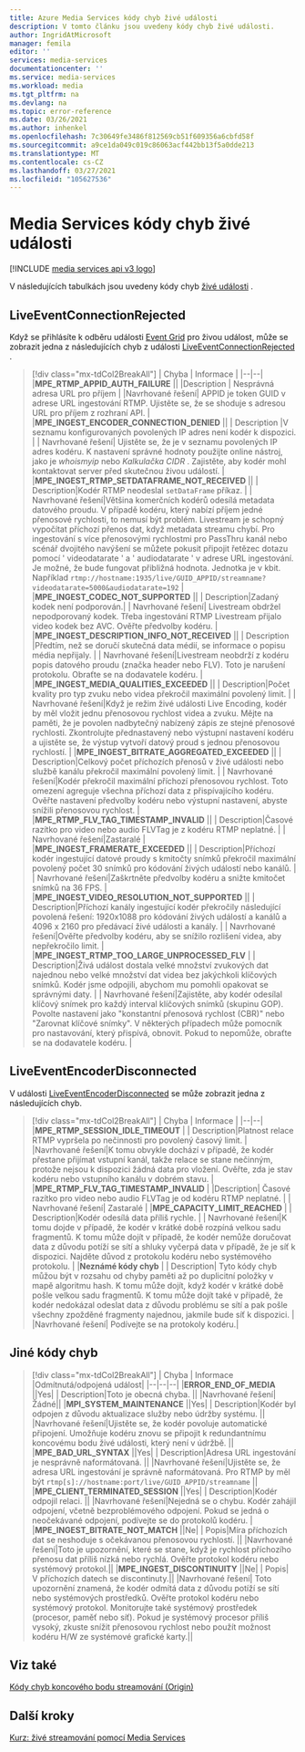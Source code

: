 ```yaml
---
title: Azure Media Services kódy chyb živé události
description: V tomto článku jsou uvedeny kódy chyb živé události.
author: IngridAtMicrosoft
manager: femila
editor: ''
services: media-services
documentationcenter: ''
ms.service: media-services
ms.workload: media
ms.tgt_pltfrm: na
ms.devlang: na
ms.topic: error-reference
ms.date: 03/26/2021
ms.author: inhenkel
ms.openlocfilehash: 7c30649fe3486f812569cb51f609356a6cbfd58f
ms.sourcegitcommit: a9ce1da049c019c86063acf442bb13f5a0dde213
ms.translationtype: MT
ms.contentlocale: cs-CZ
ms.lasthandoff: 03/27/2021
ms.locfileid: "105627536"
---
```

# <a name="media-services-live-event-error-codes"></a>Media Services kódy chyb živé události

[!INCLUDE [media services api v3 logo](./includes/v3-hr.md)]

V následujících tabulkách jsou uvedeny kódy chyb [živé události](live-events-outputs-concept.md) .

## <a name="liveeventconnectionrejected"></a>LiveEventConnectionRejected

Když se přihlásíte k odběru události [Event Grid](../../event-grid/index.yml) pro živou událost, může se zobrazit jedna z následujících chyb z události [LiveEventConnectionRejected](monitoring/media-services-event-schemas.md\#liveeventconnectionrejected) .
> [!div class="mx-tdCol2BreakAll"]
>| Chyba | Informace |
>|--|--|
>|**MPE_RTMP_APPID_AUTH_FAILURE** ||
>|Description | Nesprávná adresa URL pro příjem |
>|Navrhované řešení| APPID je token GUID v adrese URL ingestování RTMP. Ujistěte se, že se shoduje s adresou URL pro příjem z rozhraní API. |
>|**MPE_INGEST_ENCODER_CONNECTION_DENIED** ||
>| Description |V seznamu konfigurovaných povolených IP adres není kodér k dispozici. |
>| Navrhované řešení| Ujistěte se, že je v seznamu povolených IP adres kodéru. K nastavení správné hodnoty použijte online nástroj, jako je *whoismyip* nebo *Kalkulačka CIDR* .  Zajistěte, aby kodér mohl kontaktovat server před skutečnou živou událostí. |
>|**MPE_INGEST_RTMP_SETDATAFRAME_NOT_RECEIVED** ||
>| Description|Kodér RTMP neodeslal `setDataFrame` příkaz. |
>| Navrhované řešení|Většina komerčních kodérů odesílá metadata datového proudu. V případě kodéru, který nabízí příjem jedné přenosové rychlosti, to nemusí být problém. Livestream je schopný vypočítat příchozí přenos dat, když metadata streamu chybí.  Pro ingestování s více přenosovými rychlostmi pro PassThru kanál nebo scénář dvojitého navýšení se můžete pokusit připojit řetězec dotazu pomocí ' videodatarate ' a ' audiodatarate ' v adrese URL ingestování. Je možné, že bude fungovat přibližná hodnota. Jednotka je v kbit. Například  `rtmp://hostname:1935/live/GUID_APPID/streamname?videodatarate=5000&audiodatarate=192` |
>|**MPE_INGEST_CODEC_NOT_SUPPORTED** ||
>| Description|Zadaný kodek není podporován.|
>| Navrhované řešení| Livestream obdržel nepodporovaný kodek. Třeba ingestování RTMP Livestream přijalo video kodek bez AVC.  Ověřte předvolby kodéru. |
>|**MPE_INGEST_DESCRIPTION_INFO_NOT_RECEIVED** ||
>| Description |Předtím, než se doručí skutečná data médií, se informace o popisu média nepřijaly. |
>| Navrhované řešení|Livestream neobdrží z kodéru popis datového proudu (značka header nebo FLV). Toto je narušení protokolu. Obraťte se na dodavatele kodéru. |
>|**MPE_INGEST_MEDIA_QUALITIES_EXCEEDED** ||
>| Description|Počet kvality pro typ zvuku nebo videa překročil maximální povolený limit. |
>| Navrhované řešení|Když je režim živé události Live Encoding, kodér by měl vložit jednu přenosovou rychlost videa a zvuku.  Mějte na paměti, že je povolen nadbytečný nabízený zápis ze stejné přenosové rychlosti. Zkontrolujte přednastavený nebo výstupní nastavení kodéru a ujistěte se, že výstup vytvoří datový proud s jednou přenosovou rychlostí. |
>|**MPE_INGEST_BITRATE_AGGREGATED_EXCEEDED** ||
>| Description|Celkový počet příchozích přenosů v živé události nebo službě kanálu překročil maximální povolený limit. |
>| Navrhované řešení|Kodér překročil maximální příchozí přenosovou rychlost. Toto omezení agreguje všechna příchozí data z přispívajícího kodéru. Ověřte nastavení předvolby kodéru nebo výstupní nastavení, abyste snížili přenosovou rychlost. |
>|**MPE_RTMP_FLV_TAG_TIMESTAMP_INVALID** ||
>| Description|Časové razítko pro video nebo audio FLVTag je z kodéru RTMP neplatné. |
>| Navrhované řešení|Zastaralé |
>|**MPE_INGEST_FRAMERATE_EXCEEDED** ||
>| Description|Příchozí kodér ingestující datové proudy s kmitočty snímků překročil maximální povolený počet 30 snímků pro kódování živých událostí nebo kanálů. |
>| Navrhované řešení|Zaškrtněte předvolby kodéru a snižte kmitočet snímků na 36 FPS. |
>|**MPE_INGEST_VIDEO_RESOLUTION_NOT_SUPPORTED** ||
>| Description|Příchozí kanály ingestující kodér překročily následující povolená řešení: 1920x1088 pro kódování živých událostí a kanálů a 4096 x 2160 pro předávací živé události a kanály. |
>| Navrhované řešení|Ověřte předvolby kodéru, aby se snížilo rozlišení videa, aby nepřekročilo limit. |
>|**MPE_INGEST_RTMP_TOO_LARGE_UNPROCESSED_FLV** |
>| Description|Živá událost dostala velké množství zvukových dat najednou nebo velké množství dat videa bez jakýchkoli klíčových snímků. Kodér jsme odpojili, abychom mu pomohli opakovat se správnými daty. |
>| Navrhované řešení|Zajistěte, aby kodér odesílal klíčový snímek pro každý interval klíčových snímků (skupinu GOP).  Povolte nastavení jako "konstantní přenosová rychlost (CBR)" nebo "Zarovnat klíčové snímky". V některých případech může pomocník pro nastavování, který přispívá, obnovit. Pokud to nepomůže, obraťte se na dodavatele kodéru. |

## <a name="liveeventencoderdisconnected"></a>LiveEventEncoderDisconnected

V události [LiveEventEncoderDisconnected](monitoring/media-services-event-schemas.md\#liveeventencoderdisconnected) se může zobrazit jedna z následujících chyb.

> [!div class="mx-tdCol2BreakAll"]
>| Chyba | Informace |
>|--|--|
>|**MPE_RTMP_SESSION_IDLE_TIMEOUT** |
>| Description|Platnost relace RTMP vypršela po nečinnosti pro povolený časový limit. |
>|Navrhované řešení|K tomu obvykle dochází v případě, že kodér přestane přijímat vstupní kanál, takže relace se stane nečinným, protože nejsou k dispozici žádná data pro vložení. Ověřte, zda je stav kodéru nebo vstupního kanálu v dobrém stavu. |
>|**MPE_RTMP_FLV_TAG_TIMESTAMP_INVALID** |
>|Description| Časové razítko pro video nebo audio FLVTag je od kodéru RTMP neplatné. |
>| Navrhované řešení| Zastaralé |
>|**MPE_CAPACITY_LIMIT_REACHED** |
>| Description|Kodér odesílá data příliš rychle. |
>| Navrhované řešení|K tomu dojde v případě, že kodér v krátké době rozpíná velkou sadu fragmentů.  K tomu může dojít v případě, že kodér nemůže doručovat data z důvodu potíží se sítí a shluky vyčerpá data v případě, že je síť k dispozici. Najděte důvod z protokolu kodéru nebo systémového protokolu. |
>|**Neznámé kódy chyb** |
>| Description| Tyto kódy chyb můžou být v rozsahu od chyby paměti až po duplicitní položky v mapě algoritmu hash. K tomu může dojít, když kodér v krátké době pošle velkou sadu fragmentů.  K tomu může dojít také v případě, že kodér nedokázal odeslat data z důvodu problému se sítí a pak pošle všechny zpožděné fragmenty najednou, jakmile bude síť k dispozici. |
>|Navrhované řešení| Podívejte se na protokoly kodéru.|

## <a name="other-error-codes"></a>Jiné kódy chyb

> [!div class="mx-tdCol2BreakAll"]
>| Chyba | Informace |Odmítnutá/odpojená událost|
>|--|--|--|
>|**ERROR_END_OF_MEDIA** ||Yes|
>| Description|Toto je obecná chyba. ||
>|Navrhované řešení| Žádné||
>|**MPI_SYSTEM_MAINTENANCE** ||Yes|
>| Description|Kodér byl odpojen z důvodu aktualizace služby nebo údržby systému. ||
>|Navrhované řešení|Ujistěte se, že kodér povoluje automatické připojení. Umožňuje kodéru znovu se připojit k redundantnímu koncovému bodu živé události, který není v údržbě. ||
>|**MPE_BAD_URL_SYNTAX** ||Yes|
>| Description|Adresa URL ingestování je nesprávně naformátovaná. ||
>|Navrhované řešení|Ujistěte se, že adresa URL ingestování je správně naformátovaná. Pro RTMP by měl být `rtmp[s]://hostname:port/live/GUID_APPID/streamname` ||
>|**MPE_CLIENT_TERMINATED_SESSION** ||Yes|
>| Description|Kodér odpojil relaci.  ||
>|Navrhované řešení|Nejedná se o chybu. Kodér zahájil odpojení, včetně bezproblémového odpojení. Pokud se jedná o neočekávané odpojení, podívejte se do protokolů kodéru. |
>|**MPE_INGEST_BITRATE_NOT_MATCH** ||Ne|
>| Popis|Míra příchozích dat se neshoduje s očekávanou přenosovou rychlostí. ||
>|Navrhované řešení|Toto je upozornění, které se stane, když je rychlost příchozího přenosu dat příliš nízká nebo rychlá. Ověřte protokol kodéru nebo systémový protokol.||
>|**MPE_INGEST_DISCONTINUITY** ||Ne|
>| Popis| V příchozích datech se discontinuty.||
>|Navrhované řešení| Toto upozornění znamená, že kodér odmítá data z důvodu potíží se sítí nebo systémových prostředků. Ověřte protokol kodéru nebo systémový protokol. Monitorujte také systémový prostředek (procesor, paměť nebo síť). Pokud je systémový procesor příliš vysoký, zkuste snížit přenosovou rychlost nebo použít možnost kodéru H/W ze systémové grafické karty.||

## <a name="see-also"></a>Viz také

[Kódy chyb koncového bodu streamování (Origin)](streaming-endpoint-error-codes.md)

## <a name="next-steps"></a>Další kroky

[Kurz: živé streamování pomocí Media Services](stream-live-tutorial-with-api.md)
